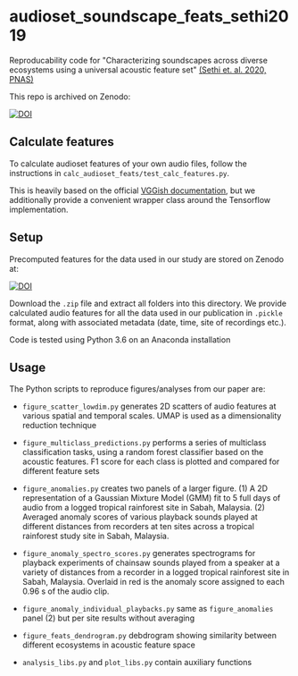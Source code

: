 # audioset_soundscape_feats_sethi2019

Reproducability code for "Characterizing soundscapes across diverse ecosystems using a universal acoustic feature set" [(Sethi et. al. 2020, PNAS)](https://www.pnas.org/content/117/29/17049)


This repo is archived on Zenodo:

[![DOI](https://zenodo.org/badge/DOI/10.5281/zenodo.3530203.svg)](https://doi.org/10.5281/zenodo.3530203)

## Calculate features
To calculate audioset features of your own audio files, follow the instructions in `calc_audioset_feats/test_calc_features.py`.

This is heavily based on the official [VGGish documentation](https://github.com/tensorflow/models/tree/master/research/audioset/vggish), but we additionally provide a convenient wrapper class around the Tensorflow implementation.

## Setup
Precomputed features for the data used in our study are stored on Zenodo at:

[![DOI](https://zenodo.org/badge/DOI/10.5281/zenodo.3530206.svg)](https://doi.org/10.5281/zenodo.3530206)

Download the `.zip` file and extract all folders into this directory. We provide calculated audio features for all the data used in our publication in `.pickle` format, along with associated metadata (date, time, site of recordings etc.).

Code is tested using Python 3.6 on an Anaconda installation

## Usage
The Python scripts to reproduce figures/analyses from our paper are:
 
* `figure_scatter_lowdim.py` generates 2D scatters of audio features at various spatial and temporal scales. UMAP is used as a dimensionality reduction technique

* `figure_multiclass_predictions.py` performs a series of multiclass classification tasks, using a random forest classifier based on the acoustic features. F1 score for each class is plotted and compared for different feature sets

* `figure_anomalies.py` creates two panels of a larger figure. (1) A 2D representation of a Gaussian Mixture Model (GMM) fit to 5 full days of audio from a logged tropical rainforest site in Sabah, Malaysia. (2) Averaged anomaly scores of various playback sounds played at different distances from recorders at ten sites across a tropical rainforest study site in Sabah, Malaysia.

* `figure_anomaly_spectro_scores.py` generates spectrograms for playback experiments of chainsaw sounds played from a speaker at a variety of distances from a recorder in a logged tropical rainforest site in Sabah, Malaysia. Overlaid in red is the anomaly score assigned to each 0.96 s of the audio clip.

* `figure_anomaly_individual_playbacks.py` same as `figure_anomalies` panel (2) but per site results without averaging 

* `figure_feats_dendrogram.py` debdrogram showing similarity between different ecosystems in acoustic feature space

* `analysis_libs.py` and `plot_libs.py` contain auxiliary functions
